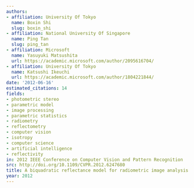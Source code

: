 ```yaml
---
authors:
- affiliation: University Of Tokyo
  name: Boxin Shi
  slug: boxin_shi
- affiliation: National University Of Singapore
  name: Ping Tan
  slug: ping_tan
- affiliation: Microsoft
  name: Yasuyuki Matsushita
  url: https://academic.microsoft.com/author/2095616704/
- affiliation: University Of Tokyo
  name: Katsushi Ikeuchi
  url: https://academic.microsoft.com/author/1804221844/
date: '2012-06-16'
estimated_citations: 14
fields:
- photometric stereo
- parametric model
- image processing
- parametric statistics
- radiometry
- reflectometry
- computer vision
- isotropy
- computer science
- artificial intelligence
- reflectivity
in: 2012 IEEE Conference on Computer Vision and Pattern Recognition
src: http://doi.org/10.1109/CVPR.2012.6247680
title: A biquadratic reflectance model for radiometric image analysis
year: 2012
---
```

